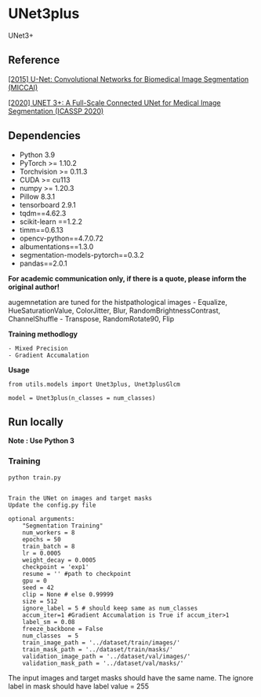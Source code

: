 # UNet3plus
UNet3+

## Reference

[[2015] U-Net: Convolutional Networks for Biomedical Image Segmentation (MICCAI)](https://arxiv.org/pdf/1505.04597.pdf)

[[2020] UNET 3+: A Full-Scale Connected UNet for Medical Image Segmentation (ICASSP 2020)](https://arxiv.org/pdf/2004.08790.pdf)

## Dependencies

- Python 3.9
- PyTorch >= 1.10.2
- Torchvision >= 0.11.3
- CUDA >= cu113
- numpy >= 1.20.3
- Pillow 8.3.1
- tensorboard 2.9.1
- tqdm==4.62.3
- scikit-learn ==1.2.2
- timm==0.6.13
- opencv-python==4.7.0.72
- albumentations==1.3.0
- segmentation-models-pytorch==0.3.2
- pandas==2.0.1


**For academic communication only, if there is a quote, please inform the original author!**


augemnetation are tuned for the histpathological images
	- Equalize, HueSaturationValue, ColorJitter, Blur, RandomBrightnessContrast, ChannelShuffle
	- Transpose, RandomRotate90, Flip
	
	

**Training methodlogy**

	- Mixed Precision 
	- Gradient Accumalation

	
	
**Usage**
```shell script
from utils.models import Unet3plus, Unet3plusGlcm

model = Unet3plus(n_classes = num_classes)
```
## Run locally
**Note : Use Python 3**



### Training

```shell script
python train.py 


Train the UNet on images and target masks
Update the config.py file

optional arguments:
	"Segmentation Training"
	num_workers = 8
	epochs = 50
	train_batch = 8
	lr = 0.0005
	weight_decay = 0.0005
	checkpoint = 'exp1'
	resume = '' #path to checkpoint
	gpu = 0
	seed = 42
	clip = None # else 0.99999
	size = 512
	ignore_label = 5 # should keep same as num_classes
	accum_iter=1 #Gradient Accumalation is True if accum_iter>1
	label_sm = 0.08
	freeze_backbone = False
	num_classes  = 5
	train_image_path = '../dataset/train/images/'
	train_mask_path = '../dataset/train/masks/'
	validation_image_path = '../dataset/val/images/'
	validation_mask_path = '../dataset/val/masks/'              
```

The input images and target masks should have the same name.
The ignore label in mask should have label value = 255




